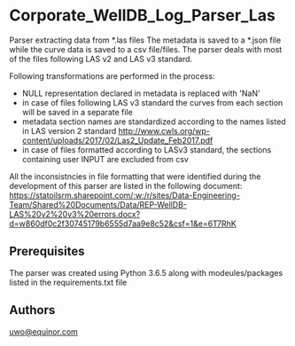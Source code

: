 # Corporate_WellDB_Log_Parser_Las

Parser extracting data from *.las files
The metadata is saved to a *.json file while the curve data is saved to a csv file/files.
The parser deals with most of the files following LAS v2 and LAS v3 standard.

Following transformations are performed in the process:
- NULL representation declared in metadata is replaced with 'NaN'
- in case of files following LAS v3 standard the curves from each section will be saved in a separate file
- metadata section names are standardized according to the names listed in LAS version 2 standard
http://www.cwls.org/wp-content/uploads/2017/02/Las2_Update_Feb2017.pdf
- in case of files formatted according to LASv3 standard, the sections containing user INPUT are excluded from csv

All the inconsistncies in file formatting that were identified during the development of this parser are listed in the following document:
https://statoilsrm.sharepoint.com/:w:/r/sites/Data-Engineering-Team/Shared%20Documents/Data/REP-WellDB-LAS%20v2%20v3%20errors.docx?d=w860df0c2f30745179b6555d7aa9e8c52&csf=1&e=6T7RhK


## Prerequisites

The parser was created using Python 3.6.5 along with modeules/packages listed in the requirements.txt file


## Authors

uwo@equinor.com
